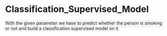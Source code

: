 # Classification_Supervised_Model
With the given parameter we have to predict whether the person is smoking or not and build  a classification supervised model on it
